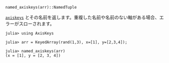 ```
named_axiskeys(arr)::NamedTuple
```

[`axiskeys`](@ref) とその名前を返します。重複した名前や名前のない軸がある場合、エラーがスローされます。

```jldoctest
julia> using AxisKeys

julia> arr = KeyedArray(rand(1,3), x=[1], y=[2,3,4]);

julia> named_axiskeys(arr)
(x = [1], y = [2, 3, 4])
```
